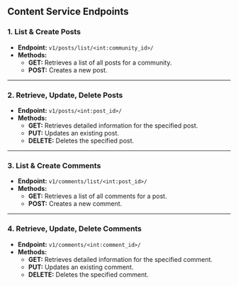 ## Content Service Endpoints

### 1. List & Create Posts

- **Endpoint:** `v1/posts/list/<int:community_id>/`
- **Methods:**
  - **GET:** Retrieves a list of all posts for a community.
  - **POST:** Creates a new post.

---

### 2. Retrieve, Update, Delete Posts

- **Endpoint:** `v1/posts/<int:post_id>/`
- **Methods:**
  - **GET:** Retrieves detailed information for the specified post.
  - **PUT:** Updates an existing post.
  - **DELETE:** Deletes the specified post.

---

### 3. List & Create Comments

- **Endpoint:** `v1/comments/list/<int:post_id>/`
- **Methods:**
  - **GET:** Retrieves a list of all comments for a post.
  - **POST:** Creates a new comment.

---

### 4. Retrieve, Update, Delete Comments

- **Endpoint:** `v1/comments/<int:comment_id>/`
- **Methods:**
  - **GET:** Retrieves detailed information for the specified comment.
  - **PUT:** Updates an existing comment.
  - **DELETE:** Deletes the specified comment.

